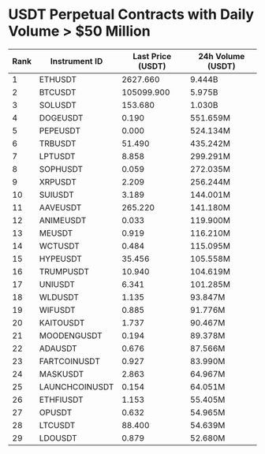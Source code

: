 # USDT Perpetual Contracts with Daily Volume > $50 Million

| Rank | Instrument ID | Last Price (USDT) | 24h Volume (USDT) |
|------|---------------|-------------------|-------------------|
| 1 | ETHUSDT | 2627.660 | 9.444B |
| 2 | BTCUSDT | 105099.900 | 5.975B |
| 3 | SOLUSDT | 153.680 | 1.030B |
| 4 | DOGEUSDT | 0.190 | 551.659M |
| 5 | PEPEUSDT | 0.000 | 524.134M |
| 6 | TRBUSDT | 51.490 | 435.242M |
| 7 | LPTUSDT | 8.858 | 299.291M |
| 8 | SOPHUSDT | 0.059 | 272.035M |
| 9 | XRPUSDT | 2.209 | 256.244M |
| 10 | SUIUSDT | 3.189 | 144.001M |
| 11 | AAVEUSDT | 265.220 | 141.180M |
| 12 | ANIMEUSDT | 0.033 | 119.900M |
| 13 | MEUSDT | 0.919 | 116.210M |
| 14 | WCTUSDT | 0.484 | 115.095M |
| 15 | HYPEUSDT | 35.456 | 105.558M |
| 16 | TRUMPUSDT | 10.940 | 104.619M |
| 17 | UNIUSDT | 6.341 | 101.285M |
| 18 | WLDUSDT | 1.135 | 93.847M |
| 19 | WIFUSDT | 0.885 | 91.776M |
| 20 | KAITOUSDT | 1.737 | 90.467M |
| 21 | MOODENGUSDT | 0.194 | 89.378M |
| 22 | ADAUSDT | 0.676 | 87.566M |
| 23 | FARTCOINUSDT | 0.927 | 83.990M |
| 24 | MASKUSDT | 2.863 | 64.967M |
| 25 | LAUNCHCOINUSDT | 0.154 | 64.051M |
| 26 | ETHFIUSDT | 1.153 | 55.405M |
| 27 | OPUSDT | 0.632 | 54.965M |
| 28 | LTCUSDT | 88.400 | 54.639M |
| 29 | LDOUSDT | 0.879 | 52.680M |
